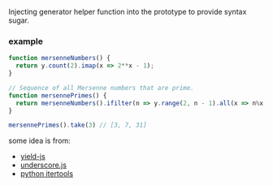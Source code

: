 
Injecting generator helper function into the prototype to provide syntax sugar.

### example
```js
function mersenneNumbers() {
  return y.count(2).imap(x => 2**x - 1);
}

// Sequence of all Mersenne numbers that are prime.
function mersennePrimes() {
  return mersenneNumbers().ifilter(n => y.range(2, n - 1).all(x => n%x));
}

mersennePrimes().take(3) // [3, 7, 31]
```

some idea is from:
* [yield-js](https://github.com/ttaubert/yield-js)
* [underscore.js](http://underscorejs.org/docs/underscore.html)
* [python itertools](https://docs.python.org/2/library/itertools.html)

